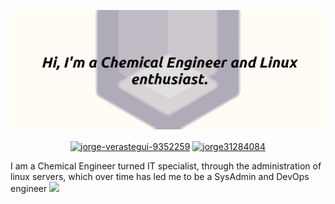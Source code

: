 ![image](https://raw.githubusercontent.com/jorgeverastegui/jorgeverastegui/main/github_cover_photo_1.png)
<p align="center">
<a href="https://www.linkedin.com/in/jorge-verastegui-9352259/" target="blank"><img align="center" src="https://img.shields.io/badge/-LinkedIn-039BE5?style=for-the-badge&logo=Linkedin&logoColor=white&link=https://www.linkedin.com/in/jorge-verastegui-9352259/" alt="jorge-verastegui-9352259"/></a>
<a href="https://twitter.com/jorge31284084" target="blank"><img align="center" src="https://img.shields.io/badge/-Twitter-A7C0FF?style=for-the-badge&logo=Twitter&logoColor=white&link=https://twitter.com/jorge31284084" alt="jorge31284084"/></a>

</p>
I am a Chemical Engineer turned IT specialist, through the administration of linux servers, which over time has led me to be a SysAdmin and DevOps engineer

<img height="180em" src="https://github-readme-stats.vercel.app/api?username=Jorgeverastegui&show_icons=true&hide_border=true&&count_private=true&include_all_commits=true" />

